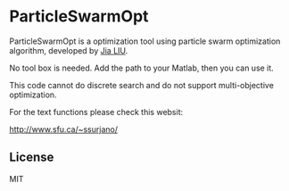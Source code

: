 # ParticleSwarmOpt

ParticleSwarmOpt is a optimization tool using particle swarm optimization algorithm, developed by [Jia LIU].

No tool box is needed. Add the path to your Matlab, then you can use it.

This code cannot do discrete search and do not support multi-objective optimization.

For the text functions please check this websit:


http://www.sfu.ca/~ssurjano/

License
----

MIT


   [Jia LIU]: <http://l-j.xyz/>
